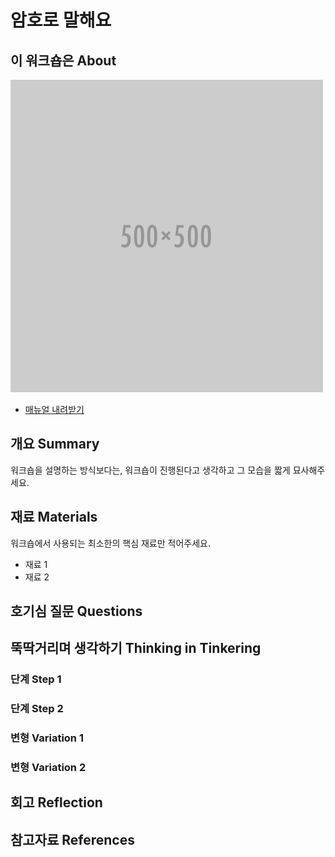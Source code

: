 # 암호로 말해요

## 이 워크숍은 About
![Sketch Image](images/blank.png)

 * [매뉴얼 내려받기](pdf/7_weaving_code.pdf) 

## 개요 Summary
워크숍을 설명하는 방식보다는, 워크숍이 진행된다고 생각하고 그 모습을 짧게 묘사해주세요.


## 재료 Materials
워크숍에서 사용되는 최소한의 핵심 재료만 적어주세요.
* 재료 1
* 재료 2


## 호기심 질문 Questions


## 뚝딱거리며 생각하기 Thinking in Tinkering

### 단계 Step 1

### 단계 Step 2

### 변형 Variation 1

### 변형 Variation 2


## 회고 Reflection


## 참고자료 References


